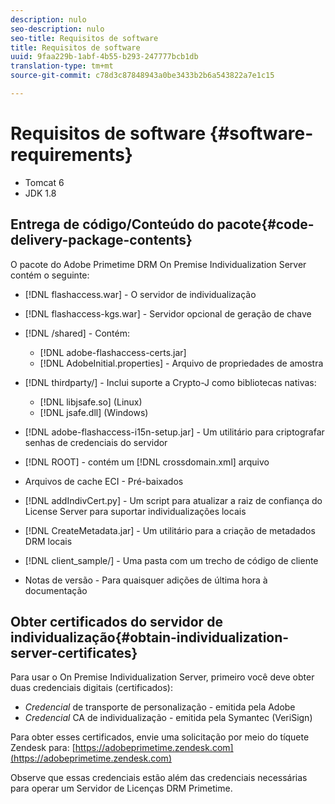 ```yaml
---
description: nulo
seo-description: nulo
seo-title: Requisitos de software
title: Requisitos de software
uuid: 9faa229b-1abf-4b55-b293-247777bcb1db
translation-type: tm+mt
source-git-commit: c78d3c87848943a0be3433b2b6a543822a7e1c15

---
```



# Requisitos de software {#software-requirements}

* Tomcat 6
* JDK 1.8

## Entrega de código/Conteúdo do pacote{#code-delivery-package-contents}

O pacote do Adobe Primetime DRM On Premise Individualization Server contém o seguinte:

* [!DNL flashaccess.war] - O servidor de individualização
* [!DNL flashaccess-kgs.war] - Servidor opcional de geração de chave
* [!DNL /shared] - Contém:

   * [!DNL adobe-flashaccess-certs.jar]
   * [!DNL AdobeInitial.properties] - Arquivo de propriedades de amostra

* [!DNL thirdparty/] - Inclui suporte a Crypto-J como bibliotecas nativas:

   * [!DNL libjsafe.so] (Linux)
   * [!DNL jsafe.dll] (Windows)

* [!DNL adobe-flashaccess-i15n-setup.jar] - Um utilitário para criptografar senhas de credenciais do servidor
* [!DNL ROOT] - contém um [!DNL crossdomain.xml] arquivo

* Arquivos de cache ECI - Pré-baixados
* [!DNL addIndivCert.py] - Um script para atualizar a raiz de confiança do License Server para suportar individualizações locais
* [!DNL CreateMetadata.jar] - Um utilitário para a criação de metadados DRM locais
* [!DNL client_sample/] - Uma pasta com um trecho de código de cliente
* Notas de versão - Para quaisquer adições de última hora à documentação

## Obter certificados do servidor de individualização{#obtain-individualization-server-certificates}

Para usar o On Premise Individualization Server, primeiro você deve obter duas credenciais digitais (certificados):

* *Credencial* de transporte de personalização - emitida pela Adobe
* *Credencial* CA de individualização - emitida pela Symantec (VeriSign)

Para obter esses certificados, envie uma solicitação por meio do tíquete Zendesk para: [https://adobeprimetime.zendesk.com](https://adobeprimetime.zendesk.com)

Observe que essas credenciais estão além das credenciais necessárias para operar um Servidor de Licenças DRM Primetime.